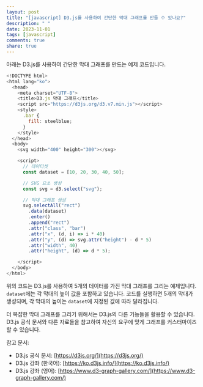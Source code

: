 ```yaml
---
layout: post
title: "[javascript] D3.js를 사용하여 간단한 막대 그래프를 만들 수 있나요?"
description: " "
date: 2023-11-01
tags: [javascript]
comments: true
share: true
---
```


아래는 D3.js를 사용하여 간단한 막대 그래프를 만드는 예제 코드입니다.

```javascript
<!DOCTYPE html>
<html lang="ko">
  <head>
    <meta charset="UTF-8">
    <title>D3.js 막대 그래프</title>
    <script src="https://d3js.org/d3.v7.min.js"></script>
    <style>
      .bar {
        fill: steelblue;
      }
    </style>
  </head>
  <body>
    <svg width="400" height="300"></svg>

    <script>
      // 데이터셋
      const dataset = [10, 20, 30, 40, 50];

      // SVG 요소 생성
      const svg = d3.select("svg");

      // 막대 그래프 생성
      svg.selectAll("rect")
        .data(dataset)
        .enter()
        .append("rect")
        .attr("class", "bar")
        .attr("x", (d, i) => i * 40)
        .attr("y", (d) => svg.attr("height") - d * 5)
        .attr("width", 40)
        .attr("height", (d) => d * 5);

    </script>
  </body>
</html>
```

위의 코드는 D3.js를 사용하여 5개의 데이터를 가진 막대 그래프를 그리는 예제입니다. `dataset`에는 각 막대의 높이 값을 포함하고 있습니다. 코드를 실행하면 5개의 막대가 생성되며, 각 막대의 높이는 `dataset`에 지정된 값에 따라 달라집니다.

더 복잡한 막대 그래프를 그리기 위해서는 D3.js의 다른 기능들을 활용할 수 있습니다. D3.js 공식 문서와 다른 자료들을 참고하여 자신의 요구에 맞게 그래프를 커스터마이즈할 수 있습니다.

참고 문서:
- D3.js 공식 문서: [https://d3js.org/](https://d3js.org/)
- D3.js 강좌 (한국어): [https://ko.d3js.info/](https://ko.d3js.info/)
- D3.js 강좌 (영어): [https://www.d3-graph-gallery.com/](https://www.d3-graph-gallery.com/)